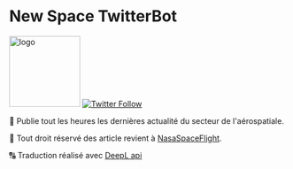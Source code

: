 # New Space TwitterBot

<img height="128px" alt="logo" src="https://pbs.twimg.com/profile_images/1441451185756676096/E5nZX2fG_400x400.jpg">
<a href="https://twitter.com/actuspace">
<img alt="Twitter Follow" src="https://img.shields.io/twitter/follow/actuspace?color=blue&logo=twitter&logoColor=blue&style=for-the-badge">
</a>

:rocket: Publie tout les heures les dernières actualité du secteur de l'aérospatiale.

:pray: Tout droit réservé des article revient à  [NasaSpaceFlight](https://www.nasaspaceflight.com/).

:capital_abcd: Traduction réalisé avec [DeepL api](https://www.deepl.com/pro-api?cta=header-pro-api)


